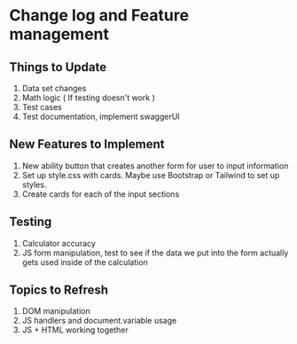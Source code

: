# Change log and Feature management

## Things to Update
1. Data set changes
2. Math logic ( If testing doesn't work )
3. Test cases
4. Test documentation, implement swaggerUI

## New Features to Implement
1. New ability button that creates another form for user to input information
2. Set up style.css with cards. Maybe use Bootstrap or Tailwind to set up styles.
3. Create cards for each of the input sections

## Testing
1. Calculator accuracy
2. JS form manipulation, test to see if the data we put into the form actually gets used inside of the calculation

## Topics to Refresh
1. DOM manipulation
2. JS handlers and document.variable usage
3. JS + HTML working together